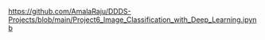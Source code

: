https://github.com/AmalaRaju/DDDS-Projects/blob/main/Project6_Image_Classification_with_Deep_Learning.ipynb
